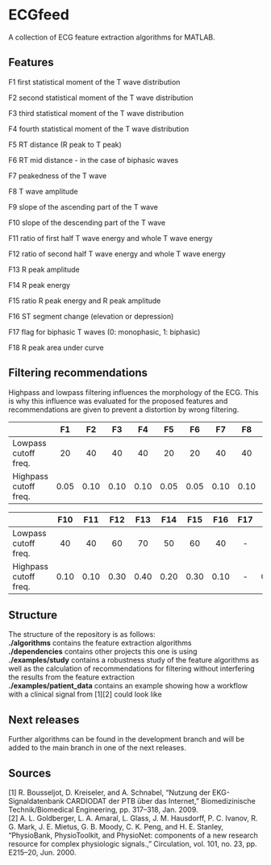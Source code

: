 # ECGfeed
A collection of ECG feature extraction algorithms for MATLAB.

## Features
F1 first statistical moment of the T wave distribution 

F2 second statistical moment of the T wave distribution 

F3 third statistical moment of the T wave distribution 

F4 fourth statistical moment of the T wave distribution 

F5 RT distance (R peak to T peak)

F6 RT mid distance - in the case of biphasic waves

F7 peakedness of the T wave

F8 T wave amplitude

F9 slope of the ascending part of the T wave

F10 slope of the descending part of the T wave

F11 ratio of first half T wave energy and whole T wave energy 

F12 ratio of second half T wave energy and whole T wave energy 

F13 R peak amplitude

F14 R peak energy

F15 ratio R peak energy and R peak amplitude

F16 ST segment change (elevation or depression)

F17 flag for biphasic T waves (0: monophasic, 1: biphasic)

F18 R peak area under curve

## Filtering recommendations
Highpass and lowpass filtering influences the morphology of the ECG. This is why this influence was evaluated for the proposed features and recommendations are given to prevent a distortion by wrong filtering.

|                       |  F1  |  F2  |  F3  |  F4  |  F5  |  F6  |  F7  |  F8  |  F9  |
|-----------------------|:----:|:----:|:----:|:----:|:----:|:----:|:----:|:----:|:----:|
| Lowpass cutoff freq.  |  20  |  40  |  40  |  40  |  20  |  20  |  40  |  40  |  40  |
| Highpass cutoff freq. | 0.05 | 0.10 | 0.10 | 0.10 | 0.05 | 0.05 | 0.10 | 0.10 | 0.10 |

|                       |  F10 |  F11 |  F12 |  F13 |  F14 |  F15 |  F16 |  F17 |  F18 |
|-----------------------|:----:|:----:|:----:|:----:|:----:|:----:|:----:|:----:|:----:|
| Lowpass cutoff freq.  |  40  |  40  |  60  |  70  |  50  |  60  |  40  |   -  |  50  |
| Highpass cutoff freq. | 0.10 | 0.10 | 0.30 | 0.40 | 0.20 | 0.30 | 0.10 |   -  | 0.20 |

## Structure
The structure of the repository is as follows: <br>
**./algorithms** contains the feature extraction algorithms <br>
**./dependencies** contains other projects this one is using <br>
**./examples/study** contains a robustness study of the feature algorithms as well as the calculation of recommendations for filtering without interfering the results from the feature extraction <br>
**./examples/patient_data** contains an example showing how a workflow with a clinical signal from [1][2] could look like <br>

## Next releases
Further algorithms can be found in the development branch and will be added to the main branch in one of the next releases.


## Sources
[1] R. Bousseljot, D. Kreiseler, and A. Schnabel, “Nutzung der EKG-Signaldatenbank CARDIODAT der PTB über das Internet,” Biomedizinische Technik/Biomedical Engineering, pp. 317–318, Jan. 2009.<br>
[2] A. L. Goldberger, L. A. Amaral, L. Glass, J. M. Hausdorff, P. C. Ivanov, R. G. Mark, J. E. Mietus, G. B. Moody, C. K. Peng, and H. E. Stanley, “PhysioBank, PhysioToolkit, and PhysioNet: components of a new research resource for complex physiologic signals.,” Circulation, vol. 101, no. 23, pp. E215–20, Jun. 2000.
